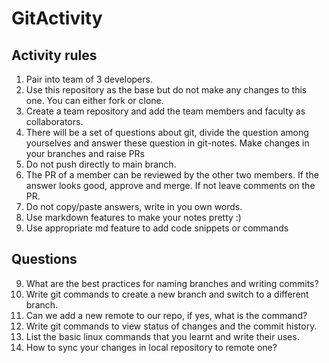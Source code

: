 # GitActivity

## Activity rules

1. Pair into team of 3 developers.
2. Use this repository as the base but do not make any changes to this one. You can either fork or clone.
3. Create a team repository and add the team members and faculty as collaborators.
4. There will be a set of questions about git, divide the question among yourselves and answer these question in git-notes. Make changes in your branches and raise PRs
5. Do not push directly to main branch.
6. The PR of a member can be reviewed by the other two members. If the answer looks good, approve and merge. If not leave comments on the PR.
7. Do not copy/paste answers, write in you own words.
8. Use markdown features to make your notes pretty :)
9. Use appropriate md feature to add code snippets or commands

## Questions

9. What are the best practices for naming branches and writing commits?
10. Write git commands to create a new branch and switch to a different branch.
11. Can we add a new remote to our repo, if yes, what is the command?
12. Write git commands to view status of changes and the commit history.
13. List the basic linux commands that you learnt and write their uses.
14. How to sync your changes in local repository to remote one?


